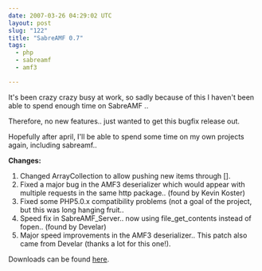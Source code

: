 ```yaml
---
date: 2007-03-26 04:29:02 UTC
layout: post
slug: "122"
title: "SabreAMF 0.7"
tags:
  - php
  - sabreamf
  - amf3

---
```

<p>It's been crazy crazy busy at work, so sadly because of this I haven't been able to spend enough time on SabreAMF .. </p>

<p>Therefore, no new features.. just wanted to get this bugfix release out.</p>

<p>Hopefully after april, I'll be able to spend some time on my own projects again, including sabreamf..</p>

<p><b>Changes:</b></p>
<ol>
  <li>Changed ArrayCollection to allow pushing new items through [].</li>
  <li>Fixed a major bug in the AMF3 deserializer which would appear with multiple requests in the same http package.. (found by Kevin Koster)</li>
  <li>Fixed some PHP5.0.x compatibility problems (not a goal of the project, but this was long hanging fruit..</li>
  <li>Speed fix in SabreAMF_Server.. now using file_get_contents instead of fopen.. (found by Develar)</li>
  <li>Major speed improvements in the AMF3 deserializer.. This patch also came from Develar (thanks a lot for this one!).</li>
</ol>

<p>Downloads can be found <a href="http://www.rooftopsolutions.nl/code?p=SabreAMF&a=d">here</a>.</p>
